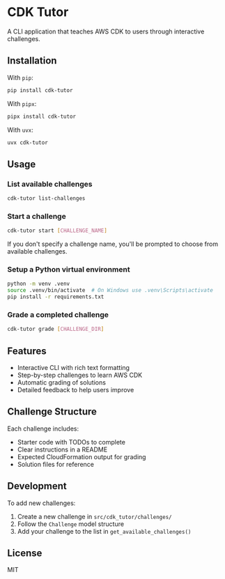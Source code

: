 # CDK Tutor

A CLI application that teaches AWS CDK to users through interactive challenges.

## Installation

With `pip`:

```bash
pip install cdk-tutor
```

With `pipx`:

```bash
pipx install cdk-tutor
```

With `uvx`:

```bash
uvx cdk-tutor
```

## Usage

### List available challenges

```bash
cdk-tutor list-challenges
```

### Start a challenge

```bash
cdk-tutor start [CHALLENGE_NAME]
```

If you don't specify a challenge name, you'll be prompted to choose from available challenges.

### Setup a Python virtual environment

```bash
python -m venv .venv
source .venv/bin/activate  # On Windows use .venv\Scripts\activate
pip install -r requirements.txt
```

### Grade a completed challenge

```bash
cdk-tutor grade [CHALLENGE_DIR]
```

## Features

- Interactive CLI with rich text formatting
- Step-by-step challenges to learn AWS CDK
- Automatic grading of solutions
- Detailed feedback to help users improve

## Challenge Structure

Each challenge includes:

- Starter code with TODOs to complete
- Clear instructions in a README
- Expected CloudFormation output for grading
- Solution files for reference

## Development

To add new challenges:

1. Create a new challenge in `src/cdk_tutor/challenges/`
2. Follow the `Challenge` model structure
3. Add your challenge to the list in `get_available_challenges()`

## License

MIT


